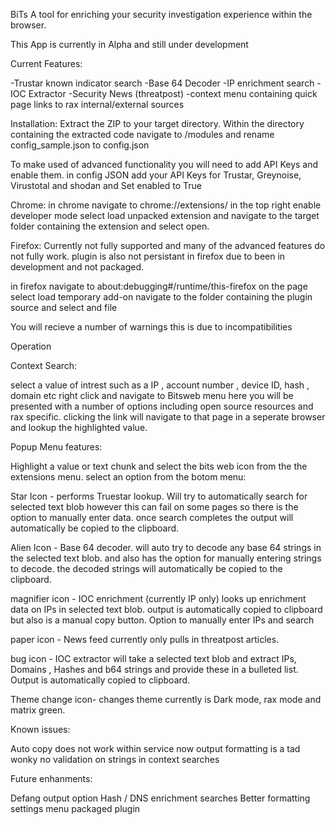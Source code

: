 BiTs A tool for enriching your security investigation experience within the browser. 

This App is currently in Alpha and still under development 

Current Features:

-Trustar known indicator search
-Base 64 Decoder
-IP enrichment search
-IOC Extractor
-Security News (threatpost)
-context menu containing quick page links to rax internal/external sources

Installation:
Extract the ZIP to your target directory.
Within the directory containing the extracted code navigate to /modules and rename config_sample.json to config.json

To make used of advanced functionality you will need to add API Keys and enable them. 
in config JSON add your API Keys for Trustar, Greynoise, Virustotal and shodan and Set enabled to True


Chrome:
in chrome navigate to chrome://extensions/ in the top right enable developer mode
select load unpacked extension and navigate to the target folder containing the extension and select open.


Firefox:
Currently not fully supported and many of the advanced features do not fully work. plugin is also not persistant in firefox due to been in development and not packaged. 

in firefox navigate to about:debugging#/runtime/this-firefox 
on the page select load temporary add-on 
navigate to the folder containing the plugin source and select and file

You will recieve a number of warnings this is due to incompatibilities 


Operation

Context Search:

select a value of intrest such as a IP , account number , device ID, hash , domain etc right click and navigate to Bitsweb menu here you will be presented with a number of options including open source resources and rax specific. clicking the link will navigate to that page in a seperate browser and lookup the highlighted value. 

Popup Menu features:

Highlight a value or text chunk and select the bits web icon from the the extensions menu. select an option from the botom menu:

Star Icon - performs Truestar lookup. Will try to automatically search for selected text blob however this can fail on some pages so there is the option to manually enter data. once search completes the output will automatically be copied to the clipboard. 

Alien Icon - Base 64 decoder. will auto try to decode any base 64 strings in the selected text blob. and also has the option for manually entering strings to decode. the decoded strings will automatically be copied to the clipboard. 

magnifier icon - IOC enrichment (currently IP only) looks up enrichment data on IPs in selected text blob. output is automatically copied to clipboard but also is a manual copy button. Option to manually enter IPs and search

paper icon - News feed currently only pulls in threatpost articles. 

bug icon - IOC extractor will take a selected text blob and extract IPs, Domains , Hashes and b64 strings and provide these in a bulleted list. Output is automatically copied to clipboard. 

Theme change icon- changes theme currently is Dark mode, rax mode and matrix green. 

Known issues:

Auto copy does not work within service now
output formatting is a tad wonky
no validation on strings in context searches

Future enhanments:

Defang output option 
Hash / DNS enrichment searches
Better formatting
settings menu
packaged plugin
